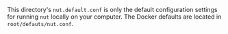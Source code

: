This directory's `nut.default.conf` is only the default configuration settings for running `nut` locally on your computer. The Docker defaults are located in `root/defauts/nut.conf`.